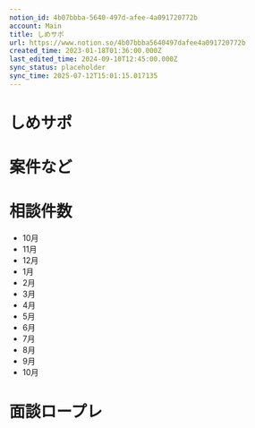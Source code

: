 ```yaml
---
notion_id: 4b07bbba-5640-497d-afee-4a091720772b
account: Main
title: しめサポ
url: https://www.notion.so/4b07bbba5640497dafee4a091720772b
created_time: 2023-01-18T01:36:00.000Z
last_edited_time: 2024-09-10T12:45:00.000Z
sync_status: placeholder
sync_time: 2025-07-12T15:01:15.017135
---
```

# しめサポ

# 案件など
# 相談件数
  - 10月
  - 11月
  - 12月
  - 1月
  - 2月
  - 3月
  - 4月
  - 5月
  - 6月
  - 7月
  - 8月
  - 9月
  - 10月
# 面談ロープレ